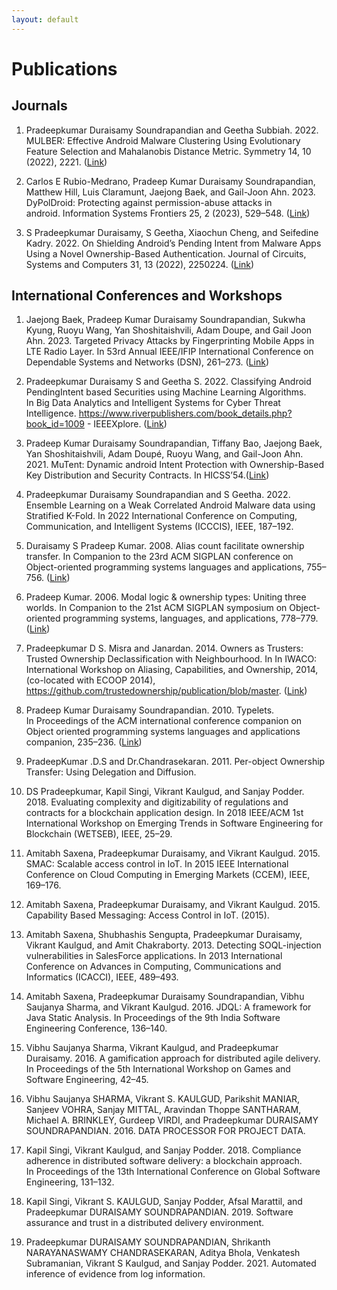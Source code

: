 ```yaml
---
layout: default
---
```


# Publications


## Journals

1. Pradeepkumar Duraisamy Soundrapandian and Geetha Subbiah. 2022. MULBER: Effective Android Malware Clustering Using Evolutionary Feature Selection and Mahalanobis Distance Metric. Symmetry 14, 10 (2022), 2221. ([Link](https://ui.adsabs.harvard.edu/abs/2022Symm...14.2221D/abstract))

1. Carlos E Rubio-Medrano, Pradeep Kumar Duraisamy Soundrapandian, Matthew Hill, Luis Claramunt, Jaejong Baek, and Gail-Joon Ahn. 2023. DyPolDroid: Protecting against permission-abuse attacks in android. Information Systems Frontiers 25, 2 (2023), 529–548. ([Link](https://asu.elsevierpure.com/en/publications/dypoldroid-protecting-against-permission-abuse-attacks-in-android))

1. S Pradeepkumar Duraisamy, S Geetha, Xiaochun Cheng, and Seifedine Kadry. 2022. On Shielding Android’s Pending Intent from Malware Apps Using a Novel Ownership-Based Authentication. Journal of Circuits, Systems and Computers 31, 13 (2022), 2250224. ([Link](https://www.worldscientific.com/doi/10.1142/S0218126622502243))



## International Conferences and Workshops

1. Jaejong Baek, Pradeep Kumar Duraisamy Soundrapandian, Sukwha Kyung, Ruoyu Wang, Yan Shoshitaishvili, Adam Doupe, and Gail Joon Ahn. 2023. Targeted Privacy Attacks by Fingerprinting Mobile Apps in LTE Radio Layer. In 53rd Annual IEEE/IFIP International Conference on Dependable Systems and Networks (DSN), 261–273. ([Link](https://asu.elsevierpure.com/en/publications/targeted-privacy-attacks-by-fingerprinting-mobile-apps-in-lte-rad))

1. Pradeepkumar Duraisamy S and Geetha S. 2022. Classifying Android PendingIntent based Securities using Machine Learning Algorithms. In Big Data Analytics and Intelligent Systems for Cyber Threat Intelligence. https://www.riverpublishers.com/book_details.php?book_id=1009 - IEEEXplore. ([Link](https://www.taylorfrancis.com/chapters/edit/10.1201/9781003373384-7/classifying-android-pendingintent-security-using-machine-learning-algorithms-kumar-pradeep-geetha))

1. Pradeep Kumar Duraisamy Soundrapandian, Tiffany Bao, Jaejong Baek, Yan Shoshitaishvili, Adam Doupé, Ruoyu Wang, and Gail-Joon Ahn. 2021. MuTent: Dynamic android Intent Protection with Ownership-Based Key Distribution and Security Contracts. In HICSS’54.([Link](https://sefcom.asu.edu/publications/MuTent-Dynamic-Android-Intent-Protection-HICSS2021.pdf))

1. Pradeepkumar Duraisamy Soundrapandian and S Geetha. 2022. Ensemble Learning on a Weak Correlated Android Malware data using Stratified K-Fold. In 2022 International Conference on Computing, Communication, and Intelligent Systems (ICCCIS), IEEE, 187–192.

1. Duraisamy S Pradeep Kumar. 2008. Alias count facilitate ownership transfer. In Companion to the 23rd ACM SIGPLAN conference on Object-oriented programming systems languages and applications, 755–756. ([Link](https://dl.acm.org/doi/10.1145/1449814.1449846))

1. Pradeep Kumar. 2006. Modal logic & ownership types: Uniting three worlds. In Companion to the 21st ACM SIGPLAN symposium on Object-oriented programming systems, languages, and applications, 778–779. ([Link](https://dl.acm.org/doi/10.1145/1176617.1176721))

1. Pradeepkumar D S. Misra and Janardan. 2014. Owners as Trusters: Trusted Ownership Declassification with Neighbourhood. In In IWACO: International Workshop on Aliasing, Capabilities, and Ownership, 2014, (co-located with ECOOP 2014), https://github.com/trustedownership/publication/blob/master. ([Link](https://github.com/trustedownership/publication/tree/master))

1. Pradeep Kumar Duraisamy Soundrapandian. 2010. Typelets. In Proceedings of the ACM international conference companion on Object oriented programming systems languages and applications companion, 235–236. ([Link](https://dl.acm.org/doi/10.1145/1869542.1869591))

1. PradeepKumar .D.S and Dr.Chandrasekaran. 2011. Per-object Ownership Transfer: Using Delegation and Diffusion.

1. DS Pradeepkumar, Kapil Singi, Vikrant Kaulgud, and Sanjay Podder. 2018. Evaluating complexity and digitizability of regulations and contracts for a blockchain application design. In 2018 IEEE/ACM 1st International Workshop on Emerging Trends in Software Engineering for Blockchain (WETSEB), IEEE, 25–29.

1. Amitabh Saxena, Pradeepkumar Duraisamy, and Vikrant Kaulgud. 2015. SMAC: Scalable access control in IoT. In 2015 IEEE International Conference on Cloud Computing in Emerging Markets (CCEM), IEEE, 169–176.

1. Amitabh Saxena, Pradeepkumar Duraisamy, and Vikrant Kaulgud. 2015. Capability Based Messaging: Access Control in IoT. (2015).

1. Amitabh Saxena, Shubhashis Sengupta, Pradeepkumar Duraisamy, Vikrant Kaulgud, and Amit Chakraborty. 2013. Detecting SOQL-injection vulnerabilities in SalesForce applications. In 2013 International Conference on Advances in Computing, Communications and Informatics (ICACCI), IEEE, 489–493.

1. Amitabh Saxena, Pradeepkumar Duraisamy Soundrapandian, Vibhu Saujanya Sharma, and Vikrant Kaulgud. 2016. JDQL: A framework for Java Static Analysis. In Proceedings of the 9th India Software Engineering Conference, 136–140.

1. Vibhu Saujanya Sharma, Vikrant Kaulgud, and Pradeepkumar Duraisamy. 2016. A gamification approach for distributed agile delivery. In Proceedings of the 5th International Workshop on Games and Software Engineering, 42–45.

1. Vibhu Saujanya SHARMA, Vikrant S. KAULGUD, Parikshit MANIAR, Sanjeev VOHRA, Sanjay MITTAL, Aravindan Thoppe SANTHARAM, Michael A. BRINKLEY, Gurdeep VIRDI, and Pradeepkumar DURAISAMY SOUNDRAPANDIAN. 2016. DATA PROCESSOR FOR PROJECT DATA.

1. Kapil Singi, Vikrant Kaulgud, and Sanjay Podder. 2018. Compliance adherence in distributed software delivery: a blockchain approach. In Proceedings of the 13th International Conference on Global Software Engineering, 131–132.

1. Kapil Singi, Vikrant S. KAULGUD, Sanjay Podder, Afsal Marattil, and Pradeepkumar DURAISAMY SOUNDRAPANDIAN. 2019. Software assurance and trust in a distributed delivery environment.

1. Pradeepkumar DURAISAMY SOUNDRAPANDIAN, Shrikanth NARAYANASWAMY CHANDRASEKARAN, Aditya Bhola, Venkatesh Subramanian, Vikrant S Kaulgud, and Sanjay Podder. 2021. Automated inference of evidence from log information.
